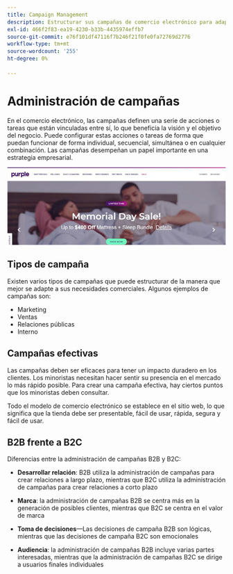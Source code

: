 ```yaml
---
title: Campaign Management
description: Estructurar sus campañas de comercio electrónico para adaptarlas a sus necesidades empresariales.
exl-id: 466f2f83-ea19-4230-b33b-4435974effb7
source-git-commit: e76f101df47116f7b246f21f0fe0fa72769d2776
workflow-type: tm+mt
source-wordcount: '255'
ht-degree: 0%

---
```


# Administración de campañas

En el comercio electrónico, las campañas definen una serie de acciones o tareas que están vinculadas entre sí, lo que beneficia la visión y el objetivo del negocio. Puede configurar estas acciones o tareas de forma que puedan funcionar de forma individual, secuencial, simultánea o en cualquier combinación. Las campañas desempeñan un papel importante en una estrategia empresarial.

![Imagen de campaña de ejemplo](../../assets/playbooks/campaign-example.png)

## Tipos de campaña

Existen varios tipos de campañas que puede estructurar de la manera que mejor se adapte a sus necesidades comerciales. Algunos ejemplos de campañas son:

- Marketing
- Ventas
- Relaciones públicas
- Interno

## Campañas efectivas

Las campañas deben ser eficaces para tener un impacto duradero en los clientes. Los minoristas necesitan hacer sentir su presencia en el mercado lo más rápido posible. Para crear una campaña efectiva, hay ciertos puntos que los minoristas deben consultar.

Todo el modelo de comercio electrónico se establece en el sitio web, lo que significa que la tienda debe ser presentable, fácil de usar, rápida, segura y fácil de usar.

## B2B frente a B2C

Diferencias entre la administración de campañas B2B y B2C:

- **Desarrollar relación**: B2B utiliza la administración de campañas para crear relaciones a largo plazo, mientras que B2C utiliza la administración de campañas para crear relaciones a corto plazo

- **Marca**: la administración de campañas B2B se centra más en la generación de posibles clientes, mientras que B2C se centra en el valor de marca

- **Toma de decisiones**—Las decisiones de campaña B2B son lógicas, mientras que las decisiones de campaña B2C son emocionales

- **Audiencia**: la administración de campañas B2B incluye varias partes interesadas, mientras que la administración de campañas B2C se dirige a usuarios finales individuales
